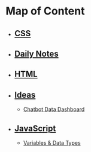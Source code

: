 # Map of Content

* ## [CSS](1.%20MOC/CSS.md)
* ## [Daily Notes](1.%20MOC/Daily%20Notes.md)
* ## [HTML](1.%20MOC/HTML.md)
* ## [Ideas](1.%20MOC/Ideas.md)
	*  [Chatbot Data Dashboard](2.%20Notes/Ideas/Chatbot%20Data%20Dashboard.md)
* ## [JavaScript](1.%20MOC/JavaScript.md)
	*  [Variables & Data Types](2.%20Notes/JavaScript/Variables%20&%20Data%20Types.md)
	
	
